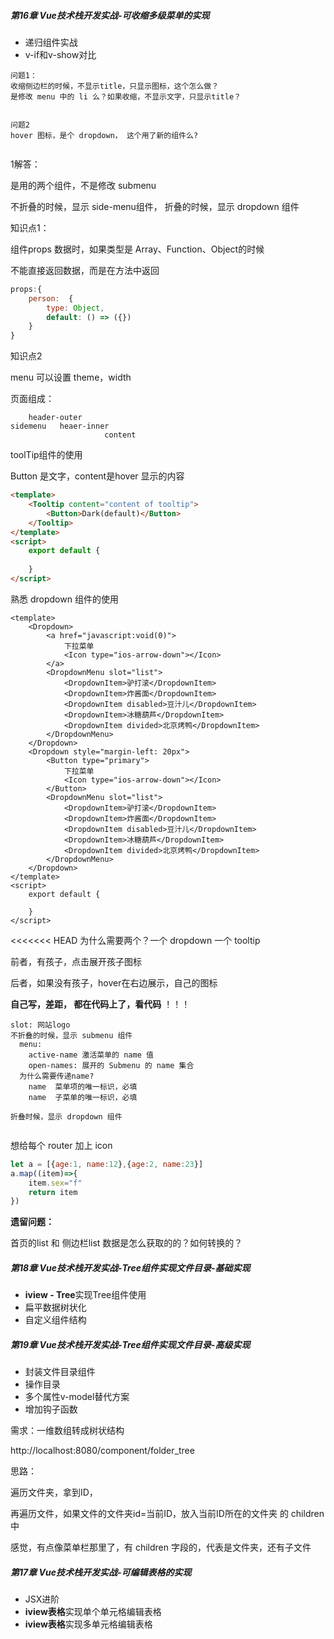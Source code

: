 ##### **第16章 Vue技术栈开发实战-可收缩多级菜单的实现**

- 递归组件实战
- v-if和v-show对比



```
问题1：
收缩侧边栏的时候，不显示title，只显示图标，这个怎么做？
是修改 menu 中的 li 么？如果收缩，不显示文字，只显示title？


问题2
hover 图标，是个 dropdown， 这个用了新的组件么?


```

1解答：

是用的两个组件，不是修改 submenu

不折叠的时候，显示 side-menu组件， 折叠的时候，显示 dropdown 组件



知识点1：

组件props 数据时，如果类型是 Array、Function、Object的时候

不能直接返回数据，而是在方法中返回

```js
props:{
	person:  {
		type: Object,
		default: () => ({})
	}
}
```

知识点2

menu 可以设置 theme，width



页面组成：

```
	header-outer
sidemenu   heaer-inner
					 content
```



toolTip组件的使用

Button 是文字，content是hover 显示的内容

```html
<template>
    <Tooltip content="content of tooltip">
        <Button>Dark(default)</Button>
    </Tooltip>
</template>
<script>
    export default {
        
    }
</script>

```

熟悉 dropdown 组件的使用

```vue
<template>
    <Dropdown>
        <a href="javascript:void(0)">
            下拉菜单
            <Icon type="ios-arrow-down"></Icon>
        </a>
        <DropdownMenu slot="list">
            <DropdownItem>驴打滚</DropdownItem>
            <DropdownItem>炸酱面</DropdownItem>
            <DropdownItem disabled>豆汁儿</DropdownItem>
            <DropdownItem>冰糖葫芦</DropdownItem>
            <DropdownItem divided>北京烤鸭</DropdownItem>
        </DropdownMenu>
    </Dropdown>
    <Dropdown style="margin-left: 20px">
        <Button type="primary">
            下拉菜单
            <Icon type="ios-arrow-down"></Icon>
        </Button>
        <DropdownMenu slot="list">
            <DropdownItem>驴打滚</DropdownItem>
            <DropdownItem>炸酱面</DropdownItem>
            <DropdownItem disabled>豆汁儿</DropdownItem>
            <DropdownItem>冰糖葫芦</DropdownItem>
            <DropdownItem divided>北京烤鸭</DropdownItem>
        </DropdownMenu>
    </Dropdown>
</template>
<script>
    export default {
        
    }
</script>

```



<<<<<<< HEAD
为什么需要两个？一个 dropdown 一个 tooltip

前者，有孩子，点击展开孩子图标

后者，如果没有孩子，hover在右边展示，自己的图标



**自己写，差距， 都在代码上了，看代码** ！！！



```
slot: 网站logo
不折叠的时候，显示 submenu 组件
  menu:
    active-name 激活菜单的 name 值
    open-names: 展开的 Submenu 的 name 集合
  为什么需要传递name?
    name  菜单项的唯一标识，必填
    name  子菜单的唯一标识，必填

折叠时候，显示 dropdown 组件


```

想给每个 router 加上 icon

```js
let a = [{age:1, name:12},{age:2, name:23}]
a.map((item)=>{
    item.sex="f"
    return item
})
```

**遗留问题：**

首页的list 和 侧边栏list 数据是怎么获取的的？如何转换的？









##### **第18章 Vue技术栈开发实战-Tree组件实现文件目录-基础实现**

- **iview - Tree**实现Tree组件使用
- 扁平数据树状化
- 自定义组件结构

##### **第19章 Vue技术栈开发实战-Tree组件实现文件目录-高级实现**

- 封装文件目录组件
- 操作目录
- 多个属性v-model替代方案
- 增加钩子函数



需求：一维数组转成树状结构

http://localhost:8080/component/folder_tree

思路：

遍历文件夹，拿到ID，

再遍历文件，如果文件的文件夹id=当前ID，放入当前ID所在的文件夹 的 children 中



感觉，有点像菜单栏那里了，有 children 字段的，代表是文件夹，还有子文件

##### **第17章 Vue技术栈开发实战-可编辑表格的实现**

- JSX进阶
- **iview表格**实现单个单元格编辑表格
- **iview表格**实现多单元格编辑表格



